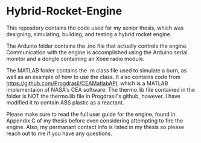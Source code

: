 # Hybrid-Rocket-Engine
This repository contains the code used for my senior thesis, which was designing, simulating, building, and testing a hybrid rocket engine.

The Arduino folder contains the .ino file that actually controls the engine. Communication with the engine is accomplished using the Arduino serial monitor and a dongle containing an Xbee radio module.

The MATLAB folder contains the .m class file used to simulate a burn, as well as an example of how to use the class. It also contains code from https://github.com/Progdrasil/CEAMatlabAPI, which is a MATLAB implementaion of NASA's CEA software. The thermo.lib file contained in the folder is NOT the thermo.lib file in Progdrasil's github, however. I have modified it to contain ABS plastic as a reactant. 

Please make sure to read the full user guide for the engine, found in Appendix C of my thesis before even considering attempting to fire the engine. Also, my permanant contact info is listed in my thesis so please reach out to me if you have any questions.
